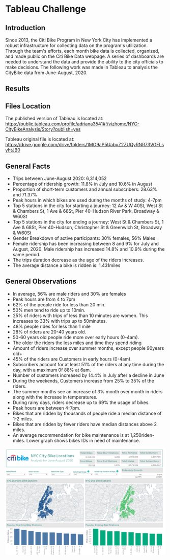 # Tableau Challenge
## Introduction
Since 2013, the Citi Bike Program in New York City has implemented a robust infrastructure for collecting data on the program's utilization. Through the team's efforts, each month bike data is collected, organized, and made public on the Citi Bike Data webpage.
A series of dashboards are needed to understand the data and provide the ability to the city officials to make decisions. The following work was made in Tableau to analysis the CityBike data from June-August, 2020.

## Results
## Files Location

The published version of Tableau is located at: https://public.tableau.com/profile/adriana3541#!/vizhome/NYC-CityBikeAnalysis/Story?publish=yes

Tableau original file is located at:
https://drive.google.com/drive/folders/1MO9aP5UabuZ2ZUQyRNR73VGFLsyhtJB0


## General Facts
* Trips between June-August 2020: 6,314,052
* Percentage of ridership growth: 11.8% in July and 10.6% in August
* Proportion of short-term customers and annual subscribers: 28.63% and 71.37%
* Peak hours in which bikes are used during the months of study: 4-7pm
* Top 5 stations in the city for starting a journey: 12 Av & W 40St, West St & Chambers St, 1 Ave & 68St, Pier 40-Hudson River Park, Broadway & W60St
* Top 5 stations in the city for ending a journey: West St & Chambers St, 1 Ave & 68St, Pier 40-Hudson, Christopher St & Greenwich St, Broadway & W60St
* Gender Breakdown of active participants: 30% females, 56% Males
* Female ridership has been increasing between 8 and 9% for July and August, 2020. Male ridership has increased 14.8% and 10.9% during the same period.
* The trips duration decrease as the age of the riders increases.
* The average distance a bike is ridden is: 1.431miles

## General Observations
* In average, 56% are male riders and 30% are females 
* Peak hours are from 4 to 7pm
* 62% of the people ride for less than 20 min. 
* 50% men tend to ride up to 10min. 
* 25% of riders with trips of less than 10 minutes are women. This increases to 33% with trips up to 50minutes.
* 48% people rides for less than 1 mile
* 28% of riders are 20-40 years old. 
* 50-60 years old people ride more over early hours (0-4am).
* The older the riders the less miles and time they spend riding
* Amount of riders increase over summer months, except people 90years old+
* 45% of the riders are Customers in early hours (0-4am).
* Subscribers account for at least 51% of the riders at any time during the day, with a maximum 0f 88% at 6am.
* Number of customers increased by 14.4% in July after a decline in June
* During the weekends, Customers increase from 25% to 35% of the riders.
* The summer months see an increase of 3% month over month in riders along with the increase in temperatures.
* During rainy days, riders decrease up to 69% the usage of bikes.
* Peak hours are between 4-7pm.
* Bikes that are ridden by thousands of people ride a median distance of 1-2 miles.
* Bikes that are ridden by fewer riders have median distances above 2 miles. 
* An average recommendation for bike maintenance is at 1,250riden-miles. Lower graph shows bikes IDs in need of maintenance.

![Figure1](Images/Overview.png)
